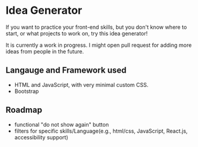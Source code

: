 # Idea Generator
If you want to practice your front-end skills, but you don't know where to start, or what projects to work on, try this idea generator!

It is currently a work in progress. I might open pull request for adding more ideas from people in the future.

## Langauge and Framework used
+ HTML and JavaScript, with very minimal custom CSS.
+ Bootstrap

## Roadmap
+ functional "do not show again" button
+ filters for specific skills/Language(e.g., html/css, JavaScript, React.js, accessibility support)
